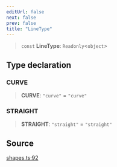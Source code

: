 ```yaml
---
editUrl: false
next: false
prev: false
title: "LineType"
---
```


> `const` **LineType**: `Readonly`\<`object`\>

## Type declaration

### CURVE

> **CURVE**: `"curve"` = `"curve"`

### STRAIGHT

> **STRAIGHT**: `"straight"` = `"straight"`

## Source

[shapes.ts:92](https://github.com/dgmjs/dgmjs/blob/c296d113d513e412f08f9016159ca40d11e704cd/packages/core/src/shapes.ts#L92)
